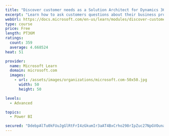 ```yaml
---
title: "Discover customer needs as a Solution Architect for Dynamics 365 and Power Platform"
excerpt: "Learn how to ask customers questions about their business processes and feature requirements to create a viable solution."
webUrl: https://docs.microsoft.com/en-us/learn/modules/discover-customer-needs/
type: course
price: Free
length: PT36M
ratings:
  count: 359
  average: 4.668524
heat: 51

provider:
  name: Microsoft Learn
  domain: microsoft.com
  images:
    - url: /assets/images/organizations/microsoft.com-50x50.jpg
      width: 50
      height: 50

levels:
  - Advanced

topics:
  - Power BI

secured: "DdebpAlTu0kFUuJgGlRtFrI4zGkumIr3aAT4BxCrho298rIpZuc27NpGVOunaMAKPq1PslAxDDOyX4dGQPK03d1P2PeA585F9UsvOTRWRzASualIlhP5XqKLT2FScWKTcT3Zw9yc2LAnhk+LxG/du9k+qTOu7WVkhbCZYTsLCk1OqcazpXrGwAsqf7AeHCLvVnmNgSypnLBdFg7JE/T5y01fFBaqqxYQyGsc+B/8Eun+qWBZGzDpuFTitCV9Fhoe1xpHnPuNte/TwMKSW7T2jd8QEmOXpaW9G7bbKY4oG/1XZVBU8SuO9rz88GG5KX+H1SnGSrIJjqx48f+Iilw+BIdyDOxpiX7zWOBRQFZJ8CaYMTwjUf/OFVQg46S9/2pXVo3AabR1cB/h1FymTLUhHg==;+/jGRdcnQiwsC67NUl6uTA=="
---
```


